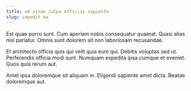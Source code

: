 ```yaml
---
title: ad vitae culpa officiis sapiente
slug: impedit ea
---
```


Est quae porro sunt. Cum aperiam nobis consequatur quaerat. Quasi alias nisi pariatur. Omnis sunt dolorem sit non laboriosam recusandae.

Et architecto officia quis qui velit quia eum qui. Debitis voluptas sed ut. Perferendis officia modi sunt. Numquam expedita ipsa cumque et eveniet. Quos quia rerum aut.

Amet ipsa doloremque sit aliquam in. Eligendi sapiente amet dicta. Beatae doloremque aut.
